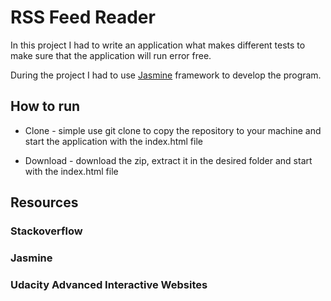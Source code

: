 # RSS Feed Reader

In this project I had to write an application what makes different tests to make sure that the application will run error free.

During the project I had to use [Jasmine](https://jasmine.github.io/) framework to develop the program.

## How to run

* Clone - simple use git clone to copy the repository to your machine and start the application with the index.html file

* Download - download the zip, extract it in the desired folder and start with the index.html file

## Resources

### Stackoverflow
### Jasmine
### Udacity Advanced Interactive Websites

